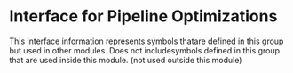 
# Interface for Pipeline Optimizations
This interface information represents symbols thatare defined in this group but used in other modules.  Does not includesymbols defined in this group that are used inside this module.
(not used outside this module)
